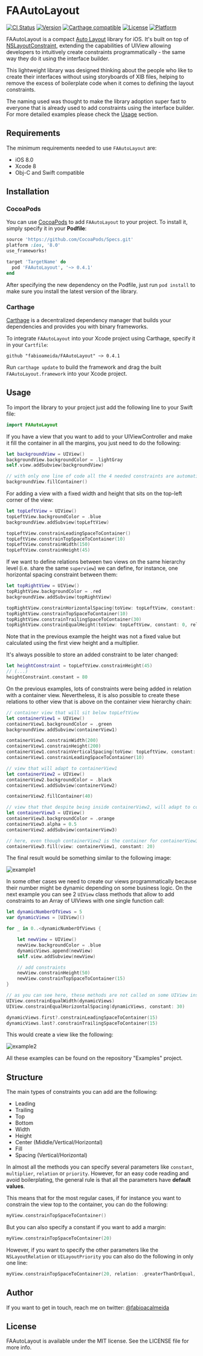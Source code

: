 # FAAutoLayout

[![CI Status](http://img.shields.io/travis/fabioalmeida/FAAutoLayout.svg?style=flat)](https://travis-ci.org/fabioalmeida/FAAutoLayout)
[![Version](https://img.shields.io/cocoapods/v/FAAutoLayout.svg?style=flat)](http://cocoapods.org/pods/FAAutoLayout)
[![Carthage compatible](https://img.shields.io/badge/Carthage-compatible-4BC51D.svg?style=flat)](https://github.com/Carthage/Carthage)
[![License](https://img.shields.io/cocoapods/l/FAAutoLayout.svg?style=flat)](http://cocoapods.org/pods/FAAutoLayout)
[![Platform](https://img.shields.io/cocoapods/p/FAAutoLayout.svg?style=flat)](http://cocoapods.org/pods/FAAutoLayout)

FAAutoLayout is a compact [Auto Layout](https://developer.apple.com/library/content/documentation/UserExperience/Conceptual/AutolayoutPG/index.html) library for iOS. It's built on top of [NSLayoutConstraint](https://developer.apple.com/documentation/uikit/nslayoutconstraint), extending the capabilities of UIView allowing developers to intuitively create constraints programmatically - the same way they do it using the interface builder.

This lightweight library was designed thinking about the people who like to create their interfaces without using storyboards of XIB files, helping to remove the excess of boilerplate code when it comes to defining the layout constraints.

The naming used was thought to make the library adoption super fast to everyone that is already used to add constraints using the interface builder. For more detailed examples please check the [Usage](#usage) section.


## Requirements

The minimum requirements needed to use `FAAutoLayout` are:
- iOS 8.0
- Xcode 8
- Obj-C and Swift compatible


## Installation

### CocoaPods

You can use [CocoaPods](http://cocoapods.org) to add `FAAutoLayout` to your project. To install it, simply specify it in your **Podfile**:

```ruby
source 'https://github.com/CocoaPods/Specs.git'
platform :ios, '8.0'
use_frameworks!

target 'TargetName' do
  pod 'FAAutoLayout', '~> 0.4.1'
end
```

After specifying the new dependency on the Podfile, just run `pod install` to make sure you install the latest version of the library.


### Carthage

[Carthage](https://github.com/Carthage/Carthage) is a decentralized dependency manager that builds your dependencies and provides you with binary frameworks.

To integrate `FAAutoLayout` into your Xcode project using Carthage, specify it in your `Cartfile`:

```ogdl
github "fabioameida/FAAutoLayout" ~> 0.4.1
```

Run `carthage update` to build the framework and drag the built `FAAutoLayout.framework` into your Xcode project.


## Usage

To import the library to your project just add the following line to your Swift file:

```swift
import FAAutoLayout
```

If you have a view that you want to add to your UIViewController and make it fill the container in all the margins, you just need to do the following:

```swift
let backgroundView = UIView()
backgroundView.backgroundColor = .lightGray
self.view.addSubview(backgroundView)

// with only one line of code all the 4 needed constraints are automatically added to the view
backgroundView.fillContainer()
```

For adding a view with a fixed width and height that sits on the top-left corner of the view:

```swift
let topLeftView = UIView()
topLeftView.backgroundColor = .blue
backgroundView.addSubview(topLeftView)

topLeftView.constrainLeadingSpaceToContainer()
topLeftView.constrainTopSpaceToContainer(10)
topLeftView.constrainWidth(150)
topLeftView.constrainHeight(45)
```

If we want to define relations between two views on the same hierarchy level (i.e. share the same `superview`) we can define, for instance, one horizontal spacing constraint between them:

```swift
let topRightView = UIView()
topRightView.backgroundColor = .red
backgroundView.addSubview(topRightView)

topRightView.constrainHorizontalSpacing(toView: topLeftView, constant: 20)
topRightView.constrainTopSpaceToContainer(10)
topRightView.constrainTrailingSpaceToContainer(30)
topRightView.constrainEqualHeight(toView: topLeftView, constant: 0, relation: .equal, priority: UILayoutPriorityRequired, multiplier: 2)
```

Note that in the previous example the height was not a fixed value but calculated using the first view height and a multiplier.

It's always possible to store an added constraint to be later changed:

```swift
let heightConstraint = topLeftView.constrainHeight(45)
// (...)
heightConstraint.constant = 80
```

On the previous examples, lots of constraints were being added in relation with a container view. Nevertheless, it is also possible to create these relations to other view that is above on the container view hierarchy chain:

```swift
// container view that will sit below topLeftView
let containerView1 = UIView()
containerView1.backgroundColor = .green
backgroundView.addSubview(containerView1)

containerView1.constrainWidth(200)
containerView1.constrainHeight(200)
containerView1.constrainVerticalSpacing(toView: topLeftView, constant: 100)
containerView1.constrainLeadingSpaceToContainer(10)

// view that will adapt to containerView1
let containerView2 = UIView()
containerView2.backgroundColor = .black
containerView1.addSubview(containerView2)

containerView2.fillContainer(40)

// view that that despite being inside containerView2, will adapt to containerView1
let containerView3 = UIView()
containerView3.backgroundColor = .orange
containerView3.alpha = 0.5
containerView2.addSubview(containerView3)

// here, even though containerView2 is the container for containerView3, we can make a relation to containerView1 since it the the superview of containerView2
containerView3.fill(view: containerView1, constant: 20)
```

The final result would be something similar to the following image:

![example1](https://user-images.githubusercontent.com/474965/27745013-ba946316-5db9-11e7-80be-b026f0ada95c.png)

In some other cases we need to create our views programmatically because their number might be dynamic depending on some business logic. On the next example you can see 2 `UIView` class methods that allow to add constraints to an Array of UIViews with one single function call:

```swift
let dynamicNumberOfViews = 5
var dynamicViews = [UIView]()

for _ in 0..<dynamicNumberOfViews {

    let newView = UIView()
    newView.backgroundColor = .blue
    dynamicViews.append(newView)
    self.view.addSubview(newView)

    // add constraints
    newView.constrainHeight(50)
    newView.constrainTopSpaceToContainer(15)
}

// as you can see here, these methods are not called on some UIView instance but are UIView class methods
UIView.constrainEqualWidth(dynamicViews)
UIView.constrainEqualHorizontalSpacing(dynamicViews, constant: 30)

dynamicViews.first?.constrainLeadingSpaceToContainer(15)
dynamicViews.last?.constrainTrailingSpaceToContainer(15)
```

This would create a view like the following:

![example2](https://user-images.githubusercontent.com/474965/27745014-baafc17e-5db9-11e7-988f-01a0a7a61814.png)


All these examples can be found on the repository "Examples" project.


## Structure

The main types of constraints you can add are the following:

- Leading
- Trailing
- Top
- Bottom
- Width
- Height
- Center (Middle/Vertical/Horizontal)
- Fill
- Spacing (Vertical/Horizontal)

In almost all the methods you can specify several parameters like `constant`, `multiplier`, `relation` or `priority`. However, for an easy code reading and avoid boilerplating, the general rule is that all the parameters have **default values**.

This means that for the most regular cases, if for instance you want to constrain the view top to the container, you can do the following:

```swift
myView.constrainTopSpaceToContainer()
```

But you can also specify a constant if you want to add a margin:

```swift
myView.constrainTopSpaceToContainer(20)
```

However, if you want to specify the other parameters like the `NSLayoutRelation` or `UILayoutPriority` you can also do the following in only one line:

```swift
myView.constrainTopSpaceToContainer(20, relation: .greaterThanOrEqual, priority: UILayoutPriorityRequired, multiplier: 0.7)
```


## Author

If you want to get in touch, reach me on twitter: [@fabioacalmeida](https://twitter.com/fabioacalmeida)


## License

FAAutoLayout is available under the MIT license. See the LICENSE file for more info.
